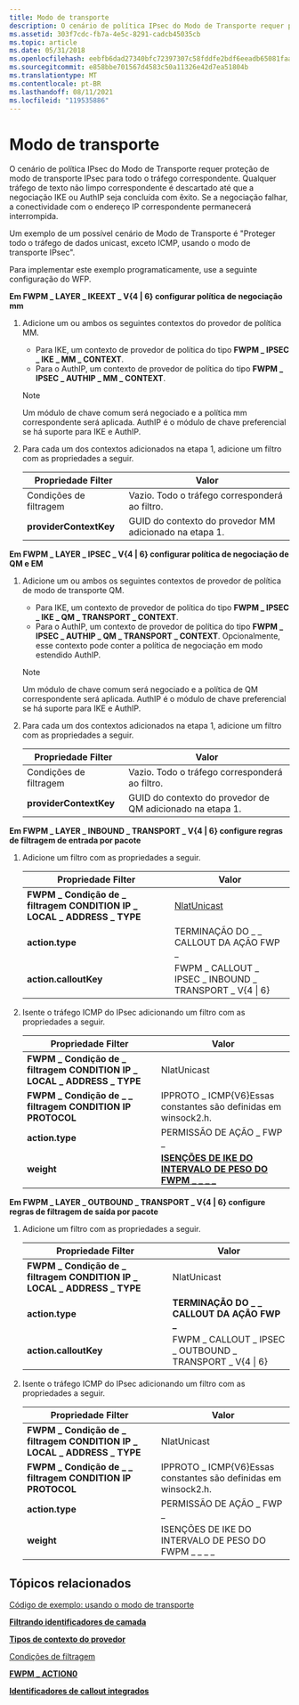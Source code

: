 ```yaml
---
title: Modo de transporte
description: O cenário de política IPsec do Modo de Transporte requer proteção de modo de transporte IPsec para todo o tráfego correspondente.
ms.assetid: 303f7cdc-fb7a-4e5c-8291-cadcb45035cb
ms.topic: article
ms.date: 05/31/2018
ms.openlocfilehash: eebfb6dad27340bfc72397307c58fddfe2bdf6eeadb65081faa0e1941de2c052
ms.sourcegitcommit: e858bbe701567d4583c50a11326e42d7ea51804b
ms.translationtype: MT
ms.contentlocale: pt-BR
ms.lasthandoff: 08/11/2021
ms.locfileid: "119535886"
---
```

# <a name="transport-mode"></a>Modo de transporte

O cenário de política IPsec do Modo de Transporte requer proteção de modo de transporte IPsec para todo o tráfego correspondente. Qualquer tráfego de texto não limpo correspondente é descartado até que a negociação IKE ou AuthIP seja concluída com êxito. Se a negociação falhar, a conectividade com o endereço IP correspondente permanecerá interrompida.

Um exemplo de um possível cenário de Modo de Transporte é "Proteger todo o tráfego de dados unicast, exceto ICMP, usando o modo de transporte IPsec".

Para implementar este exemplo programaticamente, use a seguinte configuração do WFP.

<dl>

**Em FWPM \_ LAYER \_ IKEEXT \_ V{4 \| 6} configurar política de negociação mm**  

1.  Adicione um ou ambos os seguintes contextos do provedor de política MM.  
    -   Para IKE, um contexto de provedor de política do tipo **FWPM \_ IPSEC \_ IKE \_ MM \_ CONTEXT**.
    -   Para o AuthIP, um contexto de provedor de política do tipo **FWPM \_ IPSEC \_ AUTHIP \_ MM \_ CONTEXT**.

    > [!Note]  
    > Um módulo de chave comum será negociado e a política mm correspondente será aplicada. AuthIP é o módulo de chave preferencial se há suporte para IKE e AuthIP.

     

2.  Para cada um dos contextos adicionados na etapa 1, adicione um filtro com as propriedades a seguir. 

    | Propriedade Filter        | Valor                                            |
    |------------------------|--------------------------------------------------|
    | Condições de filtragem   | Vazio. Todo o tráfego corresponderá ao filtro.        |
    | **providerContextKey** | GUID do contexto do provedor MM adicionado na etapa 1. |

        

**Em FWPM \_ LAYER \_ IPSEC \_ V{4 \| 6} configurar política de negociação de QM e EM**  

1.  Adicione um ou ambos os seguintes contextos de provedor de política de modo de transporte QM.  
    -   Para IKE, um contexto de provedor de política do tipo **FWPM \_ IPSEC \_ IKE \_ QM \_ TRANSPORT \_ CONTEXT**.
    -   Para o AuthIP, um contexto de provedor de política do tipo **FWPM \_ IPSEC \_ AUTHIP \_ QM \_ TRANSPORT \_ CONTEXT**. Opcionalmente, esse contexto pode conter a política de negociação em modo estendido AuthIP.

    > [!Note]  
    > Um módulo de chave comum será negociado e a política de QM correspondente será aplicada. AuthIP é o módulo de chave preferencial se há suporte para IKE e AuthIP.

     

2.  Para cada um dos contextos adicionados na etapa 1, adicione um filtro com as propriedades a seguir. 

    | Propriedade Filter        | Valor                                            |
    |------------------------|--------------------------------------------------|
    | Condições de filtragem   | Vazio. Todo o tráfego corresponderá ao filtro.        |
    | **providerContextKey** | GUID do contexto do provedor de QM adicionado na etapa 1. |

        

**Em FWPM \_ LAYER \_ INBOUND \_ TRANSPORT \_ V{4 \| 6} configure regras de filtragem de entrada por pacote**  

1.  Adicione um filtro com as propriedades a seguir. 

    | Propriedade Filter                                                   | Valor                                                         |
    |-------------------------------------------------------------------|---------------------------------------------------------------|
    | **FWPM \_ Condição de \_ filtragem CONDITION IP \_ LOCAL \_ ADDRESS \_ TYPE** | [NlatUnicast](/windows/win32/api/nldef/ne-nldef-nl_address_type) |
    | **action.type**                                                   | TERMINAÇÃO DO \_ \_ CALLOUT DA AÇÃO FWP \_                             |
    | **action.calloutKey**                                             | FWPM \_ CALLOUT \_ IPSEC \_ INBOUND \_ TRANSPORT \_ V{4 \| 6}             |

        
2.  Isente o tráfego ICMP do IPsec adicionando um filtro com as propriedades a seguir.

    | Propriedade Filter                                                  | Valor                                                                     |
    |------------------------------------------------------------------|---------------------------------------------------------------------------|
    | **FWPM \_ Condição de \_ filtragem CONDITION IP \_ LOCAL \_ ADDRESS \_ TYPE** | NlatUnicast                                                               |
    | **FWPM \_ Condição de \_ \_ filtragem CONDITION IP PROTOCOL**            | IPPROTO \_ ICMP{V6}Essas constantes são definidas em winsock2.h.<br/>    |
    | **action.type**                                                  | PERMISSÃO DE AÇÃO \_ FWP \_                                                       |
    | **weight**                                                       | [**ISENÇÕES DE IKE DO INTERVALO DE PESO DO FWPM \_ \_ \_ \_**](filter-weight-identifiers.md) |

        

**Em FWPM \_ LAYER \_ OUTBOUND \_ TRANSPORT \_ V{4 \| 6} configure regras de filtragem de saída por pacote**  

1.  Adicione um filtro com as propriedades a seguir.

    | Propriedade Filter                                                   | Valor                                              |
    |-------------------------------------------------------------------|----------------------------------------------------|
    | **FWPM \_ Condição de \_ filtragem CONDITION IP \_ LOCAL \_ ADDRESS \_ TYPE** | NlatUnicast                                        |
    | **action.type**                                                   | **TERMINAÇÃO DO \_ \_ CALLOUT DA AÇÃO FWP \_**              |
    | **action.calloutKey**                                             | FWPM \_ CALLOUT \_ IPSEC \_ OUTBOUND \_ TRANSPORT \_ V{4 \| 6} |

        
2.  Isente o tráfego ICMP do IPsec adicionando um filtro com as propriedades a seguir.

    | Propriedade Filter                                                   | Valor                                                                  |
    |-------------------------------------------------------------------|------------------------------------------------------------------------|
    | **FWPM \_ Condição de \_ filtragem CONDITION IP \_ LOCAL \_ ADDRESS \_ TYPE** | NlatUnicast                                                            |
    | **FWPM \_ Condição de \_ \_ filtragem CONDITION IP PROTOCOL**             | IPPROTO \_ ICMP{V6}Essas constantes são definidas em winsock2.h.<br/> |
    | **action.type**                                                   | PERMISSÃO DE AÇÃO \_ FWP \_                                                    |
    | **weight**                                                        | ISENÇÕES DE IKE DO INTERVALO DE PESO DO FWPM \_ \_ \_ \_                                   |

        

</dl>

## <a name="related-topics"></a>Tópicos relacionados

<dl> <dt>

[Código de exemplo: usando o modo de transporte](using-transport-mode.md)
</dt> <dt>

[**Filtrando identificadores de camada**](management-filtering-layer-identifiers-.md)
</dt> <dt>

[**Tipos de contexto do provedor**](/windows/desktop/api/Fwpmtypes/ne-fwpmtypes-fwpm_provider_context_type)
</dt> <dt>

[Condições de filtragem](filtering-conditions.md)
</dt> <dt>

[**FWPM \_ ACTION0**](/windows/desktop/api/Fwpmtypes/ns-fwpmtypes-fwpm_action0)
</dt> <dt>

[**Identificadores de callout integrados**](built-in-callout-identifiers.md)
</dt> </dl>

 

